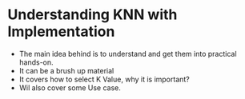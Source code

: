 # Understanding KNN with Implementation
* The main idea behind is to understand and get them into practical hands-on.
* It can be a brush up material
* It covers how to select K Value, why it is important?
* Wil also cover some Use case.
